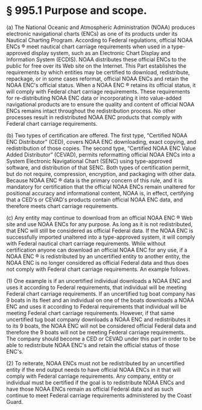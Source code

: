 # § 995.1   Purpose and scope.

(a) The National Oceanic and Atmospheric Administration (NOAA) produces electronic navigational charts (ENCs) as one of its products under its Nautical Charting Program. According to Federal regulations, official NOAA ENCs ® meet nautical chart carriage requirements when used in a type-approved display system, such as an Electronic Chart Display and Information System (ECDIS). NOAA distributes these official ENCs to the public for free over its Web site on the Internet. This Part establishes the requirements by which entities may be certified to download, redistribute, repackage, or in some cases reformat, official NOAA ENCs and retain the NOAA ENC's official status. When a NOAA ENC ® retains its official status, it will comply with Federal chart carriage requirements. These requirements for re-distributing NOAA ENC data or incorporating it into value-added navigational products are to ensure the quality and content of official NOAA ENCs remains intact throughout the redistribution process. No other processes result in redistributed NOAA ENC products that comply with Federal chart carriage requirements.


(b) Two types of certification are offered. The first type, “Certified NOAA ENC Distributor” (CED), covers NOAA ENC downloading, exact copying, and redistribution of those copies. The second type, “Certified NOAA ENC Value Added Distributor” (CEVAD), permits reformatting official NOAA ENCs into a System Electronic Navigational Chart (SENC) using type-approved software, and distribution of that SENC. Both types of certification permit, but do not require, compression, encryption, and packaging with other data. Because NOAA ENC ® data is the primary concern of this rule, and it is mandatory for certification that the official NOAA ENCs remain unaltered for positional accuracy and informational content, NOAA is, in effect, certifying that a CED's or CEVAD's products contain official NOAA ENC data, and therefore meets chart carriage requirements.


(c) Any entity may continue to download from an official NOAA ENC ® Web site and use NOAA ENCs for any purpose. As long as it is not redistributed, that ENC will still be considered as official Federal data. If the NOAA ENC is successfully imported unaltered into a type-approved system, it will comply with Federal nautical chart carriage requirements. While without certification anyone can download an official NOAA ENC for any use, if a NOAA ENC ® is redistributed by an uncertified entity to another entity, the NOAA ENC is no longer considered as official Federal data and thus does not comply with Federal chart carriage requirements. An example follows.


(1) One example is if an uncertified individual downloads a NOAA ENC and uses it according to Federal requirements, that individual will be meeting Federal chart carriage requirements. If an uncertified tug boat company has 9 boats in its fleet and an individual on one of the boats downloads a NOAA ENC and uses it according to Federal requirements that individual will be meeting Federal chart carriage requirements. However, if that same uncertified tug boat company downloads a NOAA ENC and redistributes it to its 9 boats, the NOAA ENC will not be considered official Federal data and therefore the 9 boats will not be meeting Federal carriage requirements. The company should become a CED or CEVAD under this part in order to be able to redistribute NOAA ENC's and retain the official status of those ENC's.


(2) To reiterate, NOAA ENCs must not be redistributed by an uncertified entity if the end output needs to have official NOAA ENCs in it that will comply with Federal carriage requirements. Any company, entity or individual must be certified if the goal is to redistribute NOAA ENCs and have those NOAA ENCs remain as official Federal data and as such continue to meet Federal carriage requirements administered by the Coast Guard.




